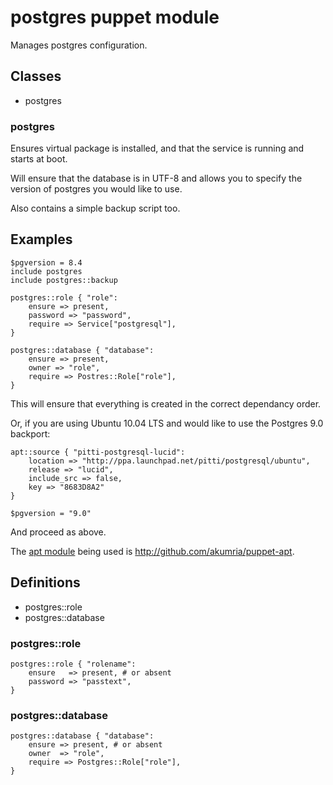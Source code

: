# postgres puppet module #

Manages postgres configuration.

## Classes ##

* postgres

### postgres ###

Ensures virtual package is installed, and that the service is running and starts
at boot.

Will ensure that the database is in UTF-8 and allows you to specify the version of postgres you would like to use.

Also contains a simple backup script too.

## Examples ##

    $pgversion = 8.4
    include postgres
    include postgres::backup

    postgres::role { "role":
        ensure => present,
        password => "password",
        require => Service["postgresql"],
    }

    postgres::database { "database":
        ensure => present,
        owner => "role",
        require => Postres::Role["role"],
    }

This will ensure that everything is created in the correct dependancy order.

Or, if you are using Ubuntu 10.04 LTS and would like to use the Postgres 9.0 backport:

    apt::source { "pitti-postgresql-lucid":
        location => "http://ppa.launchpad.net/pitti/postgresql/ubuntu",
        release => "lucid",
        include_src => false,
        key => "8683D8A2"
    }

    $pgversion = "9.0"

And proceed as above.

The [apt module](http://github.com/akumria/puppet-apt) being used is http://github.com/akumria/puppet-apt.

## Definitions ##

* postgres::role
* postgres::database

### postgres::role ###

    postgres::role { "rolename":
        ensure   => present, # or absent
        password => "passtext",
    }

### postgres::database ###

    postgres::database { "database":
        ensure => present, # or absent
        owner  => "role",
        require => Postgres::Role["role"],
    }

